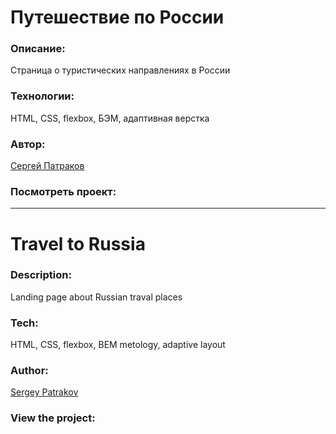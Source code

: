 # Путешествие по России

### Описание:

Страница о туристических направлениях в России

### Технологии:

HTML, CSS, flexbox, БЭМ, адаптивная верстка

### Автор:

[Сергей Патраков](https://github.com/sergeypatrakov)

### Посмотреть проект:

___

# Travel to Russia

### Description: 

Landing page about Russian traval places

### Tech:

HTML, CSS, flexbox, BEM metology, adaptive layout

### Author:

[Sergey Patrakov](https://github.com/sergeypatrakov)

### View the project: